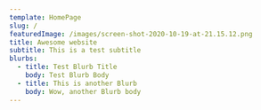 ```yaml
---
template: HomePage
slug: /
featuredImage: /images/screen-shot-2020-10-19-at-21.15.12.png
title: Awesome website
subtitle: This is a test subtitle
blurbs:
  - title: Test Blurb Title
    body: Test Blurb Body
  - title: This is another Blurb
    body: Wow, another Blurb body
---
```

